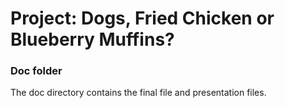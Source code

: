 # Project: Dogs, Fried Chicken or Blueberry Muffins? 

### Doc folder

The doc directory contains the final file and presentation files.
